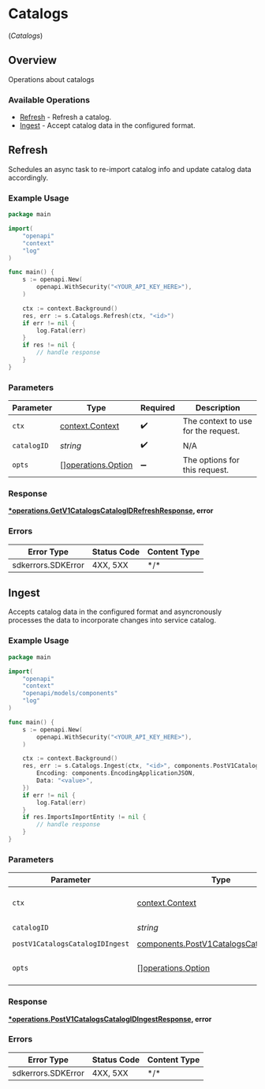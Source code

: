 # Catalogs
(*Catalogs*)

## Overview

Operations about catalogs

### Available Operations

* [Refresh](#refresh) - Refresh a catalog.
* [Ingest](#ingest) - Accept catalog data in the configured format.

## Refresh

Schedules an async task to re-import catalog info and update catalog data accordingly.

### Example Usage

```go
package main

import(
	"openapi"
	"context"
	"log"
)

func main() {
    s := openapi.New(
        openapi.WithSecurity("<YOUR_API_KEY_HERE>"),
    )

    ctx := context.Background()
    res, err := s.Catalogs.Refresh(ctx, "<id>")
    if err != nil {
        log.Fatal(err)
    }
    if res != nil {
        // handle response
    }
}
```

### Parameters

| Parameter                                                | Type                                                     | Required                                                 | Description                                              |
| -------------------------------------------------------- | -------------------------------------------------------- | -------------------------------------------------------- | -------------------------------------------------------- |
| `ctx`                                                    | [context.Context](https://pkg.go.dev/context#Context)    | :heavy_check_mark:                                       | The context to use for the request.                      |
| `catalogID`                                              | *string*                                                 | :heavy_check_mark:                                       | N/A                                                      |
| `opts`                                                   | [][operations.Option](../../models/operations/option.md) | :heavy_minus_sign:                                       | The options for this request.                            |

### Response

**[*operations.GetV1CatalogsCatalogIDRefreshResponse](../../models/operations/getv1catalogscatalogidrefreshresponse.md), error**

### Errors

| Error Type         | Status Code        | Content Type       |
| ------------------ | ------------------ | ------------------ |
| sdkerrors.SDKError | 4XX, 5XX           | \*/\*              |

## Ingest

Accepts catalog data in the configured format and asyncronously processes the data to incorporate changes into service catalog.

### Example Usage

```go
package main

import(
	"openapi"
	"context"
	"openapi/models/components"
	"log"
)

func main() {
    s := openapi.New(
        openapi.WithSecurity("<YOUR_API_KEY_HERE>"),
    )

    ctx := context.Background()
    res, err := s.Catalogs.Ingest(ctx, "<id>", components.PostV1CatalogsCatalogIDIngest{
        Encoding: components.EncodingApplicationJSON,
        Data: "<value>",
    })
    if err != nil {
        log.Fatal(err)
    }
    if res.ImportsImportEntity != nil {
        // handle response
    }
}
```

### Parameters

| Parameter                                                                                            | Type                                                                                                 | Required                                                                                             | Description                                                                                          |
| ---------------------------------------------------------------------------------------------------- | ---------------------------------------------------------------------------------------------------- | ---------------------------------------------------------------------------------------------------- | ---------------------------------------------------------------------------------------------------- |
| `ctx`                                                                                                | [context.Context](https://pkg.go.dev/context#Context)                                                | :heavy_check_mark:                                                                                   | The context to use for the request.                                                                  |
| `catalogID`                                                                                          | *string*                                                                                             | :heavy_check_mark:                                                                                   | N/A                                                                                                  |
| `postV1CatalogsCatalogIDIngest`                                                                      | [components.PostV1CatalogsCatalogIDIngest](../../models/components/postv1catalogscatalogidingest.md) | :heavy_check_mark:                                                                                   | N/A                                                                                                  |
| `opts`                                                                                               | [][operations.Option](../../models/operations/option.md)                                             | :heavy_minus_sign:                                                                                   | The options for this request.                                                                        |

### Response

**[*operations.PostV1CatalogsCatalogIDIngestResponse](../../models/operations/postv1catalogscatalogidingestresponse.md), error**

### Errors

| Error Type         | Status Code        | Content Type       |
| ------------------ | ------------------ | ------------------ |
| sdkerrors.SDKError | 4XX, 5XX           | \*/\*              |
